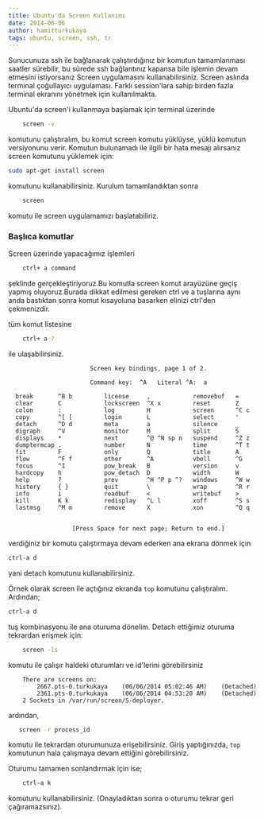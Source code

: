 ```yaml
---
title: Ubuntu'da Screen Kullanımı
date: 2014-06-06
author: hamitturkukaya
tags: ubuntu, screen, ssh, tr
---
```


Sunucunuza ssh ile bağlanarak çalıştırdığınız bir komutun tamamlanması saatler sürebilir, bu sürede ssh bağlantınız 
kapansa bile işlemin devam etmesini istiyorsanız Screen uygulamasını kullanabilirsiniz. Screen aslında terminal 
çoğullayıcı uygulaması. Farklı session'lara sahip birden fazla terminal ekranını yönetmek için kullanılmakta.

Ubuntu'da screen'i kullanmaya başlamak için terminal üzerinde


```bash
    screen -v
```

komutunu çalıştıralım, bu komut screen komutu yüklüyse, yüklü komutun versiyonunu verir.
Komutun bulunamadı ile ilgili bir hata mesajı alırsanız screen komutunu yüklemek için:

```bash
sudo apt-get install screen
```

komutunu kullanabilirsiniz. Kurulum tamamlandıktan sonra

```bash
    screen
```

komutu ile screen uygulamamızı başlatabiliriz.


### Başlıca komutlar

Screen üzerinde yapacağımız işlemleri

```bash
    ctrl+ a command
```

şeklinde gerçekleştiriyoruz.Bu komutla screen komut arayüzüne geçiş yapmış oluyoruz.Burada dikkat edilmesi gereken 
ctrl ve a tuşlarına aynı anda bastıktan sonra komut kısayoluna basarken elinizi ctrl'den çekmenizdir.

tüm komut listesine
 
```bash
    ctrl+ a ?
```

ile ulaşabilirsiniz.

```text
                       Screen key bindings, page 1 of 2.

                       Command key:  ^A   Literal ^A:  a

  break       ^B b         license     ,            removebuf   =
  clear       C            lockscreen  ^X x         reset       Z
  colon       :            log         H            screen      ^C c
  copy        ^[ [         login       L            select      '
  detach      ^D d         meta        a            silence     _
  digraph     ^V           monitor     M            split       S
  displays    *            next        ^@ ^N sp n   suspend     ^Z z
  dumptermcap .            number      N            time        ^T t
  fit         F            only        Q            title       A
  flow        ^F f         other       ^A           vbell       ^G
  focus       ^I           pow_break   B            version     v
  hardcopy    h            pow_detach  D            width       W
  help        ?            prev        ^H ^P p ^?   windows     ^W w
  history     { }          quit        \            wrap        ^R r
  info        i            readbuf     <            writebuf    >
  kill        K k          redisplay   ^L l         xoff        ^S s
  lastmsg     ^M m         remove      X            xon         ^Q q


                  [Press Space for next page; Return to end.]
```

verdiğiniz bir komutu çalıştırmaya devam ederken ana ekrana dönmek için

```bash
ctrl-a d
```

yani detach komutunu kullanabilirsiniz.

Örnek olarak screen ile açtığınız ekranda `top` komutunu çalıştıralım. Ardından;

```bash
ctrl-a d
```

tuş kombinasyonu ile ana oturuma dönelim. Detach ettiğimiz oturuma tekrardan erişmek için:

```bash
    screen -ls
```

komutu ile çalışır haldeki oturumları ve id'lerini görebilirsiniz

```text
    There are screens on:
    	2667.pts-0.turkukaya	(06/06/2014 05:02:46 AM)	(Detached)
    	2361.pts-0.turkukaya	(06/06/2014 04:53:20 AM)	(Detached)
    2 Sockets in /var/run/screen/S-deployer.
```

ardından,

```bash
   screen -r process_id
```

komutu ile tekrardan oturumunuza erişebilirsiniz. Giriş yaptığınızda, `top` komutunun hala çalışmaya devam ettiğini 
görebilirsiniz.
 
Oturumu tamamen sonlandırmak için ise;

```bash
    ctrl-a k
```

komutunu kullanabilirsiniz. (Onayladıktan sonra o oturumu tekrar geri çağıramazsınız).